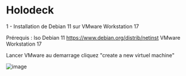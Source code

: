 # Holodeck

1 - Installation de Debian 11 sur VMware Workstation 17

Prérequis : Iso Debian 11 https://www.debian.org/distrib/netinst
VMware Workstation 17

Lancer VMware au demarrage cliquez "create a new virtuel machine"

![image](https://github.com/user-attachments/assets/8e06bc4d-65a4-4798-bfe8-9edea37e17b2)

